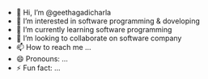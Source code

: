 - 👋 Hi, I’m @geethagadicharla
- 👀 I’m interested in software programming & doveloping
- 🌱 I’m currently learning software programming
- 💞️ I’m looking to collaborate on software company
- 📫 How to reach me ...
- 😄 Pronouns: ...
- ⚡ Fun fact: ...

<!---
geethagadicharla/geethagadicharla is a ✨ special ✨ repository because its `README.md` (this file) appears on your GitHub profile.
You can click the Preview link to take a look at your changes.
--->

